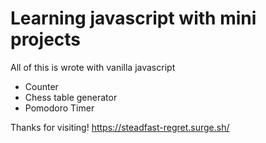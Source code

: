 # Learning javascript with mini projects

All of this is wrote with vanilla javascript

- Counter
- Chess table generator
- Pomodoro Timer

Thanks for visiting! https://steadfast-regret.surge.sh/
